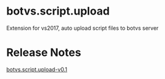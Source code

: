 # botvs.script.upload
Extension for vs2017, auto upload script files to botvs server

# Release Notes
[botvs.script.upload-v0.1](https://github.com/j9kkk/botvs.script.upload/blob/master/Release/botvs.script.upload-v0.1.vsix)